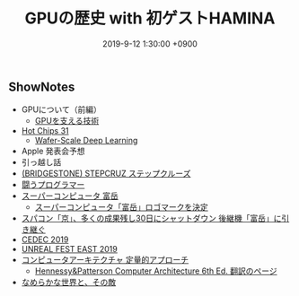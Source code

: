 ﻿---
actor_ids:
  - kou
  - hikaru
  - HAMINA
audio_file_path: /audio/15.mp3
audio_file_size: 43
date: 2019-9-12 1:30:00 +0900
description: HAMINAさんをゲストに迎え、GPUの歴史、Wafer Scale Engine、電動自転車などについて話しました。
duration: "121:00"
layout: article
title: 15. GPUの歴史 with 初ゲストHAMINA

---

## ShowNotes

- GPUについて（前編）
    - [GPUを支える技術](https://www.amazon.co.jp/dp/B07JHFZSJ4/)
- [Hot Chips 31](https://www.hotchips.org/)
    - [Wafer-Scale Deep Learning](https://secureservercdn.net/198.12.145.239/a7b.fcb.myftpupload.com/wp-content/uploads/2019/08/HC31_1.13_Cerebras.SeanLie.v02.pdf)
- Apple 発表会予想
- 引っ越し話
- [(BRIDGESTONE) STEPCRUZ ステップクルーズ](https://cyclemarket.jp/product/detail/862)
- [闘うプログラマー](https://www.amazon.co.jp/dp/B00GSHI04M/)
- [スーパーコンピュータ 富岳](https://www.r-ccs.riken.jp/jp/post-k)
    - [スーパーコンピュータ「富岳」ロゴマークを決定](http://www.riken.jp/pr/topics/2019/20190827_1/)
- [スパコン「京」、多くの成果残し30日にシャットダウン 後継機「富岳」に引き継ぐ](https://news.mynavi.jp/article/20190829-885471/)
- [CEDEC 2019](https://cedec.cesa.or.jp/2019/)
- [UNREAL FEST EAST 2019](http://unrealengine.jp/unrealfest/)
- [コンピュータアーキテクチャ 定量的アプローチ](https://www.amazon.co.jp/dp/4798126233/)
    - [Hennessy&Patterson Computer Architecture 6th Ed. 翻訳のページ](http://am.ics.keio.ac.jp/wp/caqa6th/)
- [なめらかな世界と、その敵](https://www.amazon.co.jp/dp/B07WHSZMFC/)